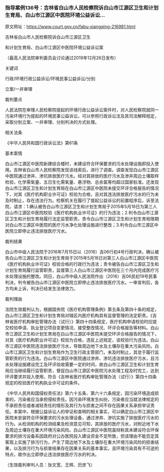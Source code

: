 ### 指导案例136号：吉林省白山市人民检察院诉白山市江源区卫生和计划生育局、白山市江源区中医院环境公益诉讼...
原文网址：https://www.court.gov.cn/fabu-xiangqing-216981.html

吉林省白山市人民检察院诉白山市江源区卫生

和计划生育局、白山市江源区中医院环境公益诉讼案

（最高人民法院审判委员会讨论通过2019年12月26日发布）

关键词

行政/环境行政公益诉讼/环境民事公益诉讼/分别

立案/一并审理

裁判要点

人民法院在审理人民检察院提起的环境行政公益诉讼案件时，对人民检察院就同一污染环境行为提起的环境民事公益诉讼，可以参照行政诉讼法及其司法解释规定，采取分别立案、一并审理、分别判决的方式处理。

相关法条

《中华人民共和国行政诉讼法》第61条

基本案情

白山市江源区中医院新建综合楼时，未建设符合环保要求的污水处理设施即投入使用。吉林省白山市人民检察院发现该线索后，进行了调查。调查发现白山市江源区中医院通过渗井、渗坑排放医疗污水。经对其排放的医疗污水及渗井周边土壤取样检验，化学需氧量、五日生化需氧量、悬浮物、总余氯等均超过国家标准。还发现白山市江源区卫生和计划生育局在白山市江源区中医院未提交环评合格报告的情况下，对其《医疗机构职业许可证》校验为合格，且对其违法排放医疗污水的行为未及时制止，存在违法行为。检察机关在履行了提起公益诉讼的前置程序后，诉至法院，请求：1.确认被告白山市江源区卫生和计划生育局于2015年5月18日为第三人白山市江源区中医院校验《医疗机构执业许可证》的行为违法；2.判令白山市江源区卫生和计划生育局履行法定监管职责，责令白山市江源区卫生和计划生育局限期对白山市江源区中医院的医疗污水净化处理设施进行整改；3.判令白山市江源区中医院立即停止违法排放医疗污水。

裁判结果

白山市中级人民法院于2016年7月15日以（2016）吉06行初4号行政判决，确认被告白山市江源区卫生和计划生育局于2015年5月18日对第三人白山市江源区中医院《医疗机构执业许可证》校验合格的行政行为违法；责令被告白山市江源区卫生和计划生育局履行监管职责，监督第三人白山市江源区中医院在三个月内完成医疗污水处理设施的整改。同日，白山市中级人民法院作出（2016）吉06民初19号民事判决，判令被告白山市江源区中医院立即停止违法排放医疗污水。一审宣判后，各方均未上诉，判决已经发生法律效力。

裁判理由

法院生效裁判认为，根据国务院《医疗机构管理条例》第五条及第四十条的规定，白山市江源区卫生和计划生育局对辖区内医疗机构具有监督管理的法定职责。《吉林省医疗机构审批管理办法（试行）》第四十四条规定，医疗机构申请校验时应提交校验申请、执业登记项目变更情况、接受整改情况、环评合格报告等材料。白山市江源区卫生和计划生育局在白山市江源区中医院未提交环评合格报告的情况下，对其《医疗机构职业许可证》校验为合格，违反上述规定，该校验行为违法。白山市江源区中医院违法排放医疗污水，导致周边地下水及土壤存在重大污染风险。白山市江源区卫生和计划生育局作为卫生行政主管部门，未及时制止，其怠于履行监管职责的行为违法。白山市江源区中医院通过渗井、渗坑违法排放医疗污水，且污水处理设施建设完工及环评验收需要一定的时间，故白山市江源区卫生和计划生育局应当继续履行监管职责，督促白山市江源区中医院污水处理工程及时完工，达到环评要求并投入使用，符合《吉林省医疗机构审批管理办法（试行）》第四十四条规定的校验医疗机构执业许可证的条件。

《中华人民共和国侵权责任法》第六十五条、第六十六条规定，因污染环境造成损害的，污染者应当承担侵权责任。因污染环境发生纠纷，污染者应当就法律规定的不承担责任或者减轻责任的情形及其行为与损害之间不存在因果关系承担举证责任。本案中，根据公益诉讼人的举证和查明的相关事实，可以确定白山市江源区中医院未安装符合环保要求的污水处理设备，通过渗井、渗坑实施了排放医疗污水的行为。从检测机构的检测结果及检测意见可知，其排放的医疗污水，对附近地下水及周边土壤存在重大环境污染风险。白山市江源区中医院虽辩称其未建设符合环保要求的排污设备系因政府对公办医院投入建设资金不足所致，但该理由不能否定其客观上实施了排污行为，产生了周边地下水及土壤存在重大环境污染风险的损害结果，以及排污行为与损害结果存在因果关系的基本事实。且环境污染具有不可逆的特点，故作出立即停止违法排放医疗污水的判决。

（生效裁判审判人员：张文宽、王辉、历彦飞）
